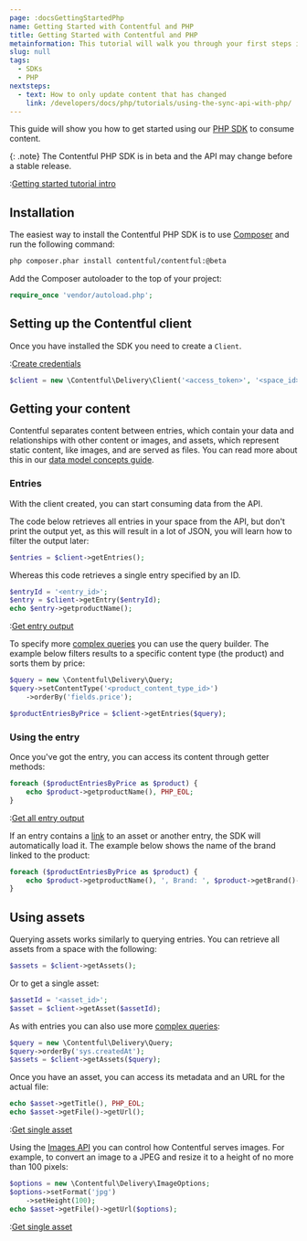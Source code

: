 ```yaml
---
page: :docsGettingStartedPhp
name: Getting Started with Contentful and PHP
title: Getting Started with Contentful and PHP
metainformation: This tutorial will walk you through your first steps in using Contentful with a PHP application.
slug: null
tags:
  - SDKs
  - PHP
nextsteps:
  - text: How to only update content that has changed
    link: /developers/docs/php/tutorials/using-the-sync-api-with-php/
---
```


This guide will show you how to get started using our [PHP SDK](https://github.com/contentful/contentful.php) to consume content.

{: .note}
The Contentful PHP SDK is in beta and the API may change before a stable release.

:[Getting started tutorial intro](../../_partials/getting-started-intro.md)

## Installation

The easiest way to install the Contentful PHP SDK is to use [Composer][2] and run the following command:

~~~bash
php composer.phar install contentful/contentful:@beta
~~~

Add the Composer autoloader to the top of your project:

~~~php
require_once 'vendor/autoload.php';
~~~

## Setting up the Contentful client

Once you have installed the SDK you need to create a `Client`.

:[Create credentials](../../_partials/credentials.md)

~~~php
$client = new \Contentful\Delivery\Client('<access_token>', '<space_id>');
~~~

## Getting your content

Contentful separates content between entries, which contain your data and relationships with other content or images, and assets, which represent static content, like images, and are served as files. You can read more about this in our [data model concepts guide][3].

### Entries

With the client created, you can start consuming data from the API.

The code below retrieves all entries in your space from the API, but don't print the output yet, as this will result in a lot of JSON, you will learn how to filter the output later:

~~~php
$entries = $client->getEntries();
~~~

Whereas this code retrieves a single entry specified by an ID.

~~~php
$entryId = '<entry_id>';
$entry = $client->getEntry($entryId);
echo $entry->getproductName();
~~~

:[Get entry output](../../_partials/get-entry-output.md)

To specify more [complex queries][4] you can use the query builder. The example below filters results to a specific content type (the product) and sorts them by price:

~~~php
$query = new \Contentful\Delivery\Query;
$query->setContentType('<product_content_type_id>')
    ->orderBy('fields.price');

$productEntriesByPrice = $client->getEntries($query);
~~~

### Using the entry

Once you've got the entry, you can access its content through getter methods:

~~~php
foreach ($productEntriesByPrice as $product) {
    echo $product->getproductName(), PHP_EOL;
}
~~~

:[Get all entry output](../../_partials/get-all-entry-output.md)

If an entry contains a [link][5] to an asset or another entry, the SDK will automatically load it. The example below shows the name of the brand linked to the product:

~~~php
foreach ($productEntriesByPrice as $product) {
    echo $product->getproductName(), ', Brand: ', $product->getBrand()->getcompanyName(), PHP_EOL;
}
~~~

## Using assets

Querying assets works similarly to querying entries. You can retrieve all assets from a space with the following:

~~~php
$assets = $client->getAssets();
~~~

Or to get a single asset:

~~~php
$assetId = '<asset_id>';
$asset = $client->getAsset($assetId);
~~~

As with entries you can also use more [complex queries][6]:

~~~php
$query = new \Contentful\Delivery\Query;
$query->orderBy('sys.createdAt');
$assets = $client->getAssets($query);
~~~

Once you have an asset, you can access its metadata and an URL for the actual file:

~~~php
echo $asset->getTitle(), PHP_EOL;
echo $asset->getFile()->getUrl();
~~~

:[Get single asset](../../_partials/get-asset-output.md)

Using the [Images API][7] you can control how Contentful serves images. For example, to convert an image to a JPEG and resize it to a height of no more than 100 pixels:

~~~php
$options = new \Contentful\Delivery\ImageOptions;
$options->setFormat('jpg')
    ->setHeight(100);
echo $asset->getFile()->getUrl($options);
~~~

:[Get single asset](../../_partials/get-asset-processed-output.md)

[1]: https://github.com/contentful/contentful.php

[2]: https://getcomposer.org

[3]: /developers/docs/concepts/data-model/

[4]: /developers/docs/references/content-delivery-api/#/reference/search-parameters/

[5]: /developers/docs/concepts/links/

[6]: /developers/docs/references/content-delivery-api/#/reference/search-parameters/filtering-assets-by-mime-type/

[7]: /developers/docs/references/images-api/
